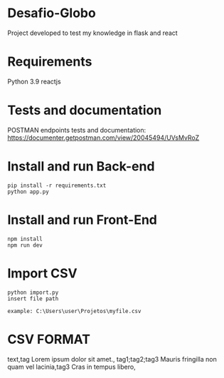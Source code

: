 # Desafio-Globo
Project developed to test my knowledge in flask and react

# Requirements
Python 3.9
reactjs

# Tests and documentation
POSTMAN endpoints tests and documentation: https://documenter.getpostman.com/view/20045494/UVsMvRoZ

# Install and run Back-end
``` 
pip install -r requirements.txt
python app.py
```

# Install and run Front-End
``` 
npm install
npm run dev
```

# Import CSV
``` 
python import.py
insert file path

example: C:\Users\user\Projetos\myfile.csv
```

# CSV FORMAT
text,tag
Lorem ipsum dolor sit amet., tag1;tag2;tag3
Mauris fringilla non quam vel lacinia,tag3
Cras in tempus libero,
